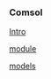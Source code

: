 ### Comsol

[Intro](https://link.zhihu.com/?target=http%3A//cdn.comsol.com/translated-documentation/cn/5.3/COMSOLMultiphysics%25E7%25AE%2580%25E4%25BB%258B.pdf)

[module](http://cdn.comsol.com/translated-documentation/cn/5.3/COMSOL%E4%B8%AD%E6%96%87%E6%96%87%E6%A1%A353.pdf)

[models](http://cn.comsol.com/models)